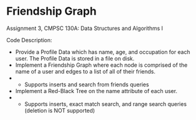 # Friendship Graph
Assignment 3, CMPSC 130A: Data Structures and Algorithms I

Code Description:

- Provide a Profile Data which has name, age, and occupation for each user. The Profile Data is stored in a file on disk.
- Implement a Friendship Graph where each node is comprised of the name of a user and edges to a list of all of their friends.
- - Supports inserts and search from friends queries
- Implement a Red-Black Tree on the name attribute of each user.
- - Supports inserts, exact match search, and range search queries (deletion is NOT supported)
